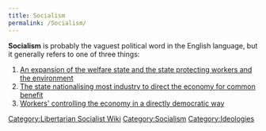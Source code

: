 ```yaml
---
title: Socialism
permalink: /Socialism/
---
```


**Socialism** is probably the vaguest political word in the English
language, but it generally refers to one of three things:

1.  [An expansion of the welfare state and the state protecting workers
    and the environment](Social_Democracy.md "wikilink")
2.  [The state nationalising most industry to direct the economy for
    common benefit](Authoritarian_Socialism.md "wikilink")
3.  [Workers' controlling the economy in a directly democratic
    way](Workers'_Self-Management.md "wikilink")

[Category:Libertarian Socialist
Wiki](Category:Libertarian_Socialist_Wiki.md "wikilink")
[Category:Socialism](Category:Socialism.md "wikilink")
[Category:Ideologies](Category:Ideologies.md "wikilink")